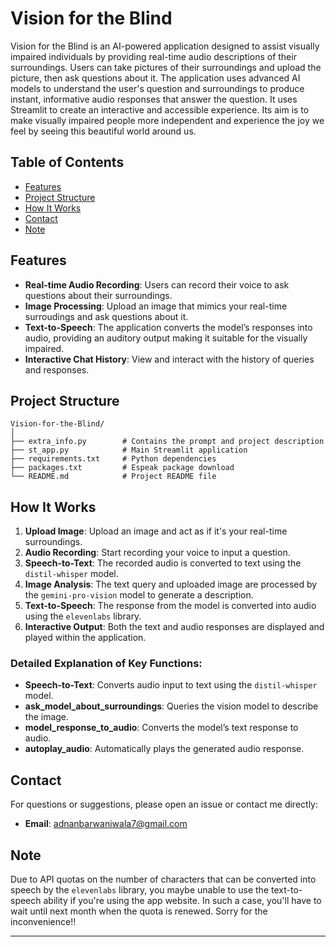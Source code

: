 # Vision for the Blind
Vision for the Blind is an AI-powered application designed to assist visually impaired individuals by providing real-time audio descriptions of their surroundings. Users can take pictures of their surroundings and upload the picture, then ask questions about it. The application uses advanced AI models to understand the user's question and surroundings to produce instant, informative audio responses that answer the question. It uses Streamlit to create an interactive and accessible experience. Its aim is to make visually impaired people more independent and experience the joy we feel by seeing this beautiful world around us.

## Table of Contents

- [Features](#Features)
- [Project Structure](#Project-Structure)
- [How It Works](#How-It-Works)
- [Contact](#Contact)
- [Note](#Note)

## Features

- **Real-time Audio Recording**: Users can record their voice to ask questions about their surroundings.
- **Image Processing**: Upload an image that mimics your real-time surroudings and ask questions about it.
- **Text-to-Speech**: The application converts the model’s responses into audio, providing an auditory output making it suitable for the visually impaired.
- **Interactive Chat History**: View and interact with the history of queries and responses.

## Project Structure

```
Vision-for-the-Blind/
│
├── extra_info.py        # Contains the prompt and project description
├── st_app.py            # Main Streamlit application
├── requirements.txt     # Python dependencies
├── packages.txt         # Espeak package download
└── README.md            # Project README file
```

## How It Works

1. **Upload Image**: Upload an image and act as if it's your real-time surroundings.
2. **Audio Recording**: Start recording your voice to input a question.
3. **Speech-to-Text**: The recorded audio is converted to text using the `distil-whisper` model.
4. **Image Analysis**: The text query and uploaded image are processed by the `gemini-pro-vision` model to generate a description.
5. **Text-to-Speech**: The response from the model is converted into audio using the `elevenlabs` library.
6. **Interactive Output**: Both the text and audio responses are displayed and played within the application.

### Detailed Explanation of Key Functions:

- **Speech-to-Text**: Converts audio input to text using the `distil-whisper` model.
- **ask_model_about_surroundings**: Queries the vision model to describe the image.
- **model_response_to_audio**: Converts the model’s text response to audio.
- **autoplay_audio**: Automatically plays the generated audio response.

## Contact

For questions or suggestions, please open an issue or contact me directly:

- **Email**: adnanbarwaniwala7@gmail.com

## Note

Due to API quotas on the number of characters that can be converted into speech by the `elevenlabs` library, you maybe unable to use the text-to-speech ability if you're using the app website. In such a case, you'll have to wait until next month when the quota is renewed. Sorry for the inconvenience!!

---
